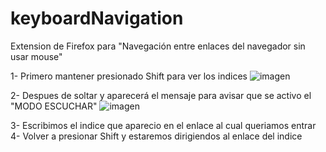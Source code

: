 # keyboardNavigation
Extension de Firefox para "Navegación entre enlaces del navegador sin usar mouse"

1- Primero mantener presionado Shift para ver los indices
![imagen](https://github.com/dhba99/keyboardNavigation/assets/111703074/9b52ffaf-b5f2-417d-8640-5c44b8ae9528)

2- Despues de soltar y aparecerá el mensaje para avisar que se activo el "MODO ESCUCHAR"
![imagen](https://github.com/dhba99/keyboardNavigation/assets/111703074/274c9eb3-610e-445a-af17-81726b261fb4)

3- Escribimos el indice que aparecio en el enlace al cual queriamos entrar<br>
4- Volver a presionar Shift y estaremos dirigiendos al enlace del indice


